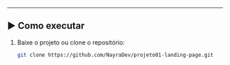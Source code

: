 
---

## ▶️ Como executar
1. Baixe o projeto ou clone o repositório:
   ```bash
   git clone https://github.com/NayraDev/projeto01-landing-page.git
